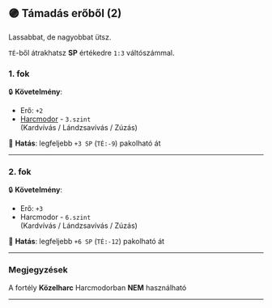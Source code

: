 ## 🟣 Támadás erőből (2)

Lassabbat, de nagyobbat ütsz.

`TÉ`-ből átrakhatsz **SP** értékedre `1:3` váltószámmal.

### 1. fok

🔒 **Követelmény**: 
- Erő: `+2`
- [Harcmodor](../kepzettsegek.primer.harci/harcmodor.md) - `3.szint`<br /> (Kardvívás / Lándzsavívás / Zúzás)

🌟 **Hatás**: legfeljebb `+3 SP` (`TÉ:-9`) pakolható át

---
### 2. fok

🔒 **Követelmény**:
- Erő: `+3`
- Harcmodor - `6.szint`<br /> (Kardvívás / Lándzsavívás / Zúzás)

🌟 **Hatás**: legfeljebb `+6 SP` (`TÉ:-12`) pakolható át

---
### Megjegyzések

A fortély **Közelharc** Harcmodorban **NEM** használható

---
